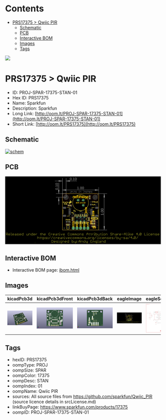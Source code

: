 



Contents
========

* [PRS17375 > Qwiic PIR](#prs17375--qwiic-pir)
	* [Schematic](#schematic)
	* [PCB](#pcb)
	* [Interactive BOM](#interactive-bom)
	* [Images](#images)
	* [Tags](#tags)
  
![][im]
# PRS17375 > Qwiic PIR

- ID: PROJ-SPAR-17375-STAN-01
- Hex ID: PRS17375
- Name: Sparkfun
- Description: Sparkfun
- Long Link: [http://oom.lt/PROJ-SPAR-17375-STAN-01](http://oom.lt/PROJ-SPAR-17375-STAN-01)
- Short Link: [http://oom.lt/PRS17375](http://oom.lt/PRS17375)

## Schematic
  
[![schem](eagleSchemImage.png)](eagleSchemImage.png)
## PCB
  
[![pcb](eagleImage.png)](eagleImage.png)
## Interactive BOM

- Interactive BOM page: [ibom.html](https://htmlpreview.github.io/?https://github.com/oomlout/oomlout_OOMP_projects/blob/main/PROJ-SPAR-17375-STAN-01/kicad/bom/ibom.html)

## Images
  
  

|kicadPcb3d|kicadPcb3dFront|kicadPcb3dBack|eagleImage|eagleSchemImage|
| :---: | :---: | :---: | :---: | :---: |
|[![kicadPcb3d](kicadPcb3d_140.png)](kicadPcb3d.png)|[![kicadPcb3dFront](kicadPcb3dFront_140.png)](kicadPcb3dFront.png)|[![kicadPcb3dBack](kicadPcb3dBack_140.png)](kicadPcb3dBack.png)|[![eagleImage](eagleImage_140.png)](eagleImage.png)|[![eagleSchemImage](eagleSchemImage_140.png)](eagleSchemImage.png)|

## Tags

- hexID: PRS17375
- oompType: PROJ
- oompSize: SPAR
- oompColor: 17375
- oompDesc: STAN
- oompIndex: 01
- oompName: Qwiic PIR
- sources: All source files from https://github.com/sparkfun/Qwiic_PIR (source licence details in srcLicense.md)
- linkBuyPage: https://www.sparkfun.com/products/17375
- oompID: PROJ-SPAR-17375-STAN-01



[im]: kicadPcb3d_450.png
